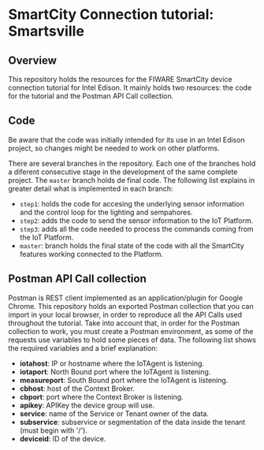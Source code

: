 # SmartCity Connection tutorial: Smartsville

## Overview

This repository holds the resources for the FIWARE SmartCity device connection tutorial for Intel Edison. It mainly holds two resources: the code for the tutorial and the Postman API Call collection.

## Code

Be aware that the code was initially intended for its use in an Intel Edison project, so changes might be needed to work on other platforms.

There are several branches in the repository. Each one of the branches hold a diferent consecutive stage in the development of the same complete project. The `master` branch holds de final code. The following list explains in greater detail what is implemented in each branch:

* `step1`: holds the code for accesing the underlying sensor information and the control loop for the lighting and sempahores.
* `step2`: adds the code to send the sensor information to the IoT Platform.
* `step3`: adds all the code needed to process the commands coming from the IoT Platform.
* `master`: branch holds the final state of the code with all the SmartCity features working connected to the Platform.

## Postman API Call collection

Postman is REST client implemented as an application/plugin for Google Chrome. This repository holds an exported Postman collection that you can import in your local browser, in order to reproduce all the API Calls used throughout the tutorial. Take into account that, in order for the Postman collection to work, you must create a Postman environment, as some of the requests use variables to hold some pieces of data. The following list shows the required variables and a brief explanation:

* **iotahost**: IP or hostname where the IoTAgent is listening.
* **iotaport**: North Bound port where the IoTAgent is listening.
* **measureport**: South Bound port where the IoTAgent is listening.
* **cbhost**: host of the Context Broker.
* **cbport**: port where the Context Broker is listening.
* **apikey**: APIKey the device group will use.
* **service**: name of the Service or Tenant owner of the data.
* **subservice**: subservice or segmentation of the data inside the tenant (must begin with '/').
* **deviceid**: ID of the device.
